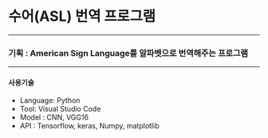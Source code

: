 # **수어(ASL) 번역 프로그램**
---
### 기획 : American Sign Language를 알파벳으로 번역해주는 프로그램
---
#### 사용기술
+ Language: Python
+ Tool: Visual Studio Code
+ Model : CNN, VGG16
+ API : Tensorflow, keras, Numpy, matplotlib

